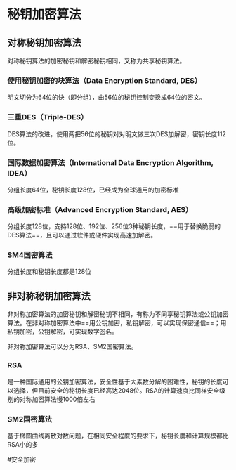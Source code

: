 # 秘钥加密算法
## 对称秘钥加密算法

对称秘钥算法的加密秘钥和解密秘钥相同，又称为共享秘钥算法。

### 使用秘钥加密的块算法（Data Encryption Standard, DES）

明文切分为64位的快（即分组），由56位的秘钥控制变换成64位的密文。

### 三重DES（Triple-DES）

DES算法的改进，使用两把56位的秘钥对对明文做三次DES加解密，密钥长度112位。

### 国际数据加密算法（International Data Encryption Algorithm, IDEA）

分组长度64位，秘钥长度128位，已经成为全球通用的加密标准

### 高级加密标准（Advanced Encryption Standard, AES）

分组长度128位，支持128位、192位、256位3种秘钥长度，==用于替换脆弱的DES算法==，且可以通过软件或硬件实现高速加解密。

### SM4国密算法

分组长度和秘钥长度都是128位

## 非对称秘钥加密算法

非对称加密算法的加密秘钥和解密秘钥不相同，有称为不同享秘钥算法或公钥加密算法。在非对称加密算法中==用公钥加密，私钥解密，可以实现保密通信==；用私钥加密，公钥解密，可实现数字签名。

非对称加密算法可以分为RSA、SM2国密算法。
### RSA

是一种国际通用的公钥加密算法，安全性基于大素数分解的困难性，秘钥的长度可以选择，但目前安全的秘钥长度已经高达2048位。RSA的计算速度比同样安全级别的对称加密算法慢1000倍左右

### SM2国密算法

基于椭圆曲线离散对数问题，在相同安全程度的要求下，秘钥长度和计算规模都比RSA小的多

#安全加密